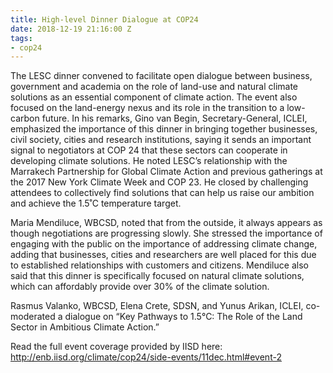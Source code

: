 ```yaml
---
title: High-level Dinner Dialogue at COP24
date: 2018-12-19 21:16:00 Z
tags:
- cop24
---
```



The LESC dinner convened to facilitate open dialogue between business, government and academia on the role of land-use and natural climate solutions as an essential component of climate action. The event also focused on the land-energy nexus and its role in the transition to a low-carbon future. In his remarks, Gino van Begin, Secretary-General, ICLEI, emphasized the importance of this dinner in bringing together businesses, civil society, cities and research institutions, saying it sends an important signal to negotiators at COP 24 that these sectors can cooperate in developing climate solutions. He noted LESC’s relationship with the Marrakech Partnership for Global Climate Action and previous gatherings at the 2017 New York Climate Week and COP 23. He closed by challenging attendees to collectively find solutions that can help us raise our ambition and achieve the 1.5˚C temperature target.

Maria Mendiluce, WBCSD, noted that from the outside, it always appears as though negotiations are progressing slowly. She stressed the importance of engaging with the public on the importance of addressing climate change, adding that businesses, cities and researchers are well placed for this due to established relationships with customers and citizens. Mendiluce also said that this dinner is specifically focused on natural climate solutions, which can affordably provide over 30% of the climate solution. 

Rasmus Valanko, WBCSD, Elena Crete, SDSN, and Yunus Arikan, ICLEI, co-moderated a dialogue on “Key Pathways to 1.5°C: The Role of the Land Sector in Ambitious Climate Action.”

Read the full event coverage provided by IISD here: http://enb.iisd.org/climate/cop24/side-events/11dec.html#event-2
